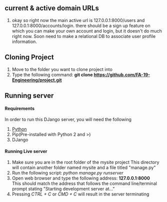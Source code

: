 ## current & active domain URLs
1. okay so right now the main active url is 127.0.0.1:8000/users and 127.0.0.1:8000/accounts/login. there should be a sign up feature on which you can make your own account and login, but it doesn't do much right now. Soon need to make a relational DB to associate user profile information. 

## Cloning Project
1. Move to the folder you want to clone project into
2. Type the following command: **git clone https://github.com/FA-19-Engineering/project.git**

## Running server
#### Requirements
In order to run this DJango server, you will need the following
1. [Python](https://www.python.org/downloads/)
2. Pip(Pre-installed with Python 2 and >)
3. DJango  

#### Running Live server
1. Make sure you are in the root folder of the mysite project
	This directory will contain another folder named mysite and a file titled "manage.py"
2. Run the following script: _python manage.py runserver_
3. Open web browser and type the following address: **127.0.0.1:8000**  
	This should match the address that follows the command line/terminal prompt stating "Starting development server at..."
4. Pressing _CTRL + C_ or _CMD + C_ will result in the server terminating
